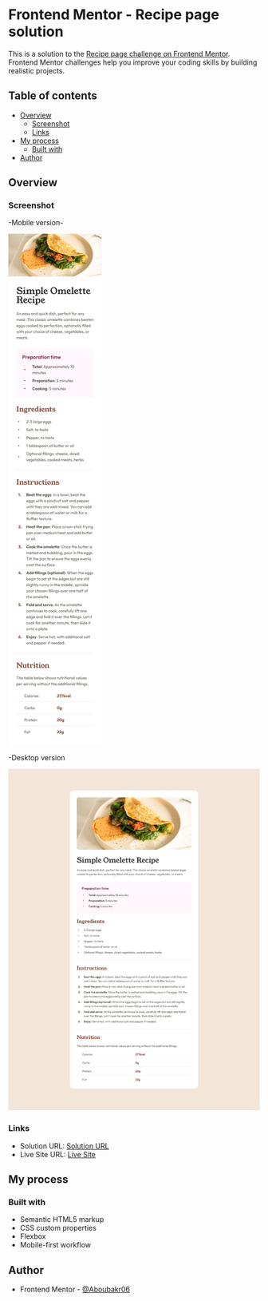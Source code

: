 # Frontend Mentor - Recipe page solution

This is a solution to the [Recipe page challenge on Frontend Mentor](https://www.frontendmentor.io/challenges/recipe-page-KiTsR8QQKm). Frontend Mentor challenges help you improve your coding skills by building realistic projects. 

## Table of contents

- [Overview](#overview)
  - [Screenshot](#screenshot)
  - [Links](#links)
- [My process](#my-process)
  - [Built with](#built-with)
- [Author](#author)

## Overview

### Screenshot

-Mobile version-

![photo](./design/mobile-design.jpg)

 -Desktop version

![photo](./design/desktop-design.jpg)

### Links

- Solution URL: [Solution URL](https://www.frontendmentor.io/solutions/ecipe-page-main-pD-RpNJt3Z)
- Live Site URL: [Live Site](https://funny-boba-d16c1f.netlify.app/)

## My process

### Built with

- Semantic HTML5 markup
- CSS custom properties
- Flexbox
- Mobile-first workflow

## Author

- Frontend Mentor - [@Aboubakr06](https://www.frontendmentor.io/profile/Aboubakr06)
